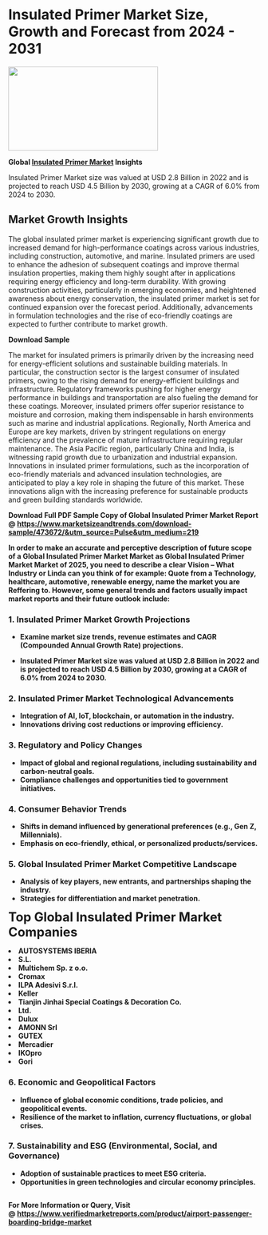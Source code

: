 <H1>Insulated Primer Market Size, Growth and Forecast from 2024 - 2031</H1><img class="aligncenter size-medium wp-image-584254" src="https://thirdeyenews.in/wp-content/uploads/2024/09/Global-Market-Research-300x168.jpeg" alt="" width="300" height="168" /><p><strong>Global&nbsp;<a href="https://www.marketsizeandtrends.com/download-sample/473672/&amp;utm_source=Pulse&amp;utm_medium=219">Insulated Primer Market</a> Insights</strong></p><p>Insulated Primer Market size was valued at USD 2.8 Billion in 2022 and is projected to reach USD 4.5 Billion by 2030, growing at a CAGR of 6.0% from 2024 to 2030.</p><p><h2>Market Growth Insights</h2> <p>The global insulated primer market is experiencing significant growth due to increased demand for high-performance coatings across various industries, including construction, automotive, and marine. Insulated primers are used to enhance the adhesion of subsequent coatings and improve thermal insulation properties, making them highly sought after in applications requiring energy efficiency and long-term durability. With growing construction activities, particularly in emerging economies, and heightened awareness about energy conservation, the insulated primer market is set for continued expansion over the forecast period. Additionally, advancements in formulation technologies and the rise of eco-friendly coatings are expected to further contribute to market growth.</p> <p><strong>Download Sample</strong></p> <p>The market for insulated primers is primarily driven by the increasing need for energy-efficient solutions and sustainable building materials. In particular, the construction sector is the largest consumer of insulated primers, owing to the rising demand for energy-efficient buildings and infrastructure. Regulatory frameworks pushing for higher energy performance in buildings and transportation are also fueling the demand for these coatings. Moreover, insulated primers offer superior resistance to moisture and corrosion, making them indispensable in harsh environments such as marine and industrial applications. Regionally, North America and Europe are key markets, driven by stringent regulations on energy efficiency and the prevalence of mature infrastructure requiring regular maintenance. The Asia Pacific region, particularly China and India, is witnessing rapid growth due to urbanization and industrial expansion. Innovations in insulated primer formulations, such as the incorporation of eco-friendly materials and advanced insulation technologies, are anticipated to play a key role in shaping the future of this market. These innovations align with the increasing preference for sustainable products and green building standards worldwide. <p><strong></p><p><span class=""><strong>Download Full PDF Sample Copy of Global Insulated Primer Market Report</strong> @ <a href="https://www.marketsizeandtrends.com/download-sample/473672/&amp;utm_source=Pulse&amp;utm_medium=219" target="_blank">https://www.marketsizeandtrends.com/download-sample/473672/&amp;utm_source=Pulse&amp;utm_medium=219</a></span></p><p>In order to make an accurate and perceptive description of future scope of a Global&nbsp;Insulated Primer Market Market as Global&nbsp;Insulated Primer Market Market of 2025, you need to describe a clear Vision &ndash; What Industry or Linda can you think of for example: Quote from a Technology, healthcare, automotive, renewable energy, name the market you are Reffering to. However, some general trends and factors usually impact market reports and their future outlook include:</p><h3>1.&nbsp;<strong>Insulated Primer Market Growth Projections</strong></h3><ul><li>Examine market size trends, revenue estimates and CAGR (Compounded Annual Growth Rate) projections.</li><li><p>Insulated Primer Market size was valued at USD 2.8 Billion in 2022 and is projected to reach USD 4.5 Billion by 2030, growing at a CAGR of 6.0% from 2024 to 2030.</p></li></ul><h3>2.&nbsp;<strong>Insulated Primer Market Technological Advancements</strong></h3><ul><li>Integration of AI, IoT, blockchain, or automation in the industry.</li><li>Innovations driving cost reductions or improving efficiency.</li></ul><h3>3.&nbsp;<strong>Regulatory and Policy Changes</strong></h3><ul><li>Impact of global and regional regulations, including sustainability and carbon-neutral goals.</li><li>Compliance challenges and opportunities tied to government initiatives.</li></ul><h3>4.&nbsp;<strong>Consumer Behavior Trends</strong></h3><ul><li>Shifts in demand influenced by generational preferences (e.g., Gen Z, Millennials).</li><li>Emphasis on eco-friendly, ethical, or personalized products/services.</li></ul><h3>5.&nbsp;<strong>Global Insulated Primer Market Competitive Landscape</strong></h3><ul><li>Analysis of key players, new entrants, and partnerships shaping the industry.</li><li>Strategies for differentiation and market penetration.</li></ul><p data-pm-slice="1 1 []"><span style="color: inherit; font-family: inherit; font-size: 25px;">Top Global Insulated Primer Market Companies</span></p><div class="" data-test-id=""><p><li>AUTOSYSTEMS IBERIA</li><li> S.L.</li><li> Multichem Sp. z o.o.</li><li> Cromax</li><li> ILPA Adesivi S.r.l.</li><li> Keller</li><li> Tianjin Jinhai Special Coatings & Decoration Co.</li><li> Ltd.</li><li> Dulux</li><li> AMONN Srl</li><li> GUTEX</li><li> Mercadier</li><li> IKOpro</li><li> Gori</li></p></div><h3>6.&nbsp;<strong>Economic and Geopolitical Factors</strong></h3><ul><li>Influence of global economic conditions, trade policies, and geopolitical events.</li><li>Resilience of the market to inflation, currency fluctuations, or global crises.</li></ul><h3>7.&nbsp;<strong>Sustainability and ESG (Environmental, Social, and Governance)</strong></h3><ul><li>Adoption of sustainable practices to meet ESG criteria.</li><li>Opportunities in green technologies and circular economy principles.</li></ul><h2><strong style="font-size: 14px;">For More Information or Query, Visit @&nbsp;</strong><a style="background-color: #ffffff; font-size: 14px;" href="https://www.marketsizeandtrends.com/report/insulated-primer-market/" target="_blank">https://www.verifiedmarketreports.com/product/airport-passenger-boarding-bridge-market</a></h2>
